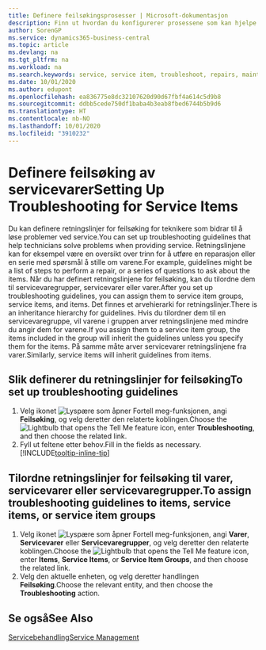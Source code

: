 ```yaml
---
title: Definere feilsøkingsprosesser | Microsoft-dokumentasjon
description: Finn ut hvordan du konfigurerer prosessene som kan hjelpe kundeservicerepresentanter med å identifisere og løse problemer med servicevarer.
author: SorenGP
ms.service: dynamics365-business-central
ms.topic: article
ms.devlang: na
ms.tgt_pltfrm: na
ms.workload: na
ms.search.keywords: service, service item, troubleshoot, repairs, maintenance
ms.date: 10/01/2020
ms.author: edupont
ms.openlocfilehash: ea836775e8dc32107620d90d67fbf4a614c5d9b8
ms.sourcegitcommit: ddbb5cede750df1baba4b3eab8fbed6744b5b9d6
ms.translationtype: HT
ms.contentlocale: nb-NO
ms.lasthandoff: 10/01/2020
ms.locfileid: "3910232"
---
```

# <a name="setting-up-troubleshooting-for-service-items"></a><span data-ttu-id="25ecc-103">Definere feilsøking av servicevarer</span><span class="sxs-lookup"><span data-stu-id="25ecc-103">Setting Up Troubleshooting for Service Items</span></span>
<span data-ttu-id="25ecc-104">Du kan definere retningslinjer for feilsøking for teknikere som bidrar til å løse problemer ved service.</span><span class="sxs-lookup"><span data-stu-id="25ecc-104">You can set up troubleshooting guidelines that help technicians solve problems when providing service.</span></span> <span data-ttu-id="25ecc-105">Retningslinjene kan for eksempel være en oversikt over trinn for å utføre en reparasjon eller en serie med spørsmål å stille om varene.</span><span class="sxs-lookup"><span data-stu-id="25ecc-105">For example, guidelines might be a list of steps to perform a repair, or a series of questions to ask about the items.</span></span> <span data-ttu-id="25ecc-106">Når du har definert retningslinjene for feilsøking, kan du tilordne dem til servicevaregrupper, servicevarer eller varer.</span><span class="sxs-lookup"><span data-stu-id="25ecc-106">After you set up troubleshooting guidelines, you can assign them to service item groups, service items, and items.</span></span> <span data-ttu-id="25ecc-107">Det finnes et arvehierarki for retningslinjer.</span><span class="sxs-lookup"><span data-stu-id="25ecc-107">There is an inheritance hierarchy for guidelines.</span></span> <span data-ttu-id="25ecc-108">Hvis du tilordner dem til en servicevaregruppe, vil varene i gruppen arver retningslinjene med mindre du angir dem for varene.</span><span class="sxs-lookup"><span data-stu-id="25ecc-108">If you assign them to a service item group, the items included in the group will inherit the guidelines unless you specify them for the items.</span></span> <span data-ttu-id="25ecc-109">På samme måte arver servicevarer retningslinjene fra varer.</span><span class="sxs-lookup"><span data-stu-id="25ecc-109">Similarly, service items will inherit guidelines from items.</span></span>  

## <a name="to-set-up-troubleshooting-guidelines"></a><span data-ttu-id="25ecc-110">Slik definerer du retningslinjer for feilsøking</span><span class="sxs-lookup"><span data-stu-id="25ecc-110">To set up troubleshooting guidelines</span></span>
1. <span data-ttu-id="25ecc-111">Velg ikonet ![Lyspære som åpner Fortell meg-funksjonen](media/ui-search/search_small.png "Fortell hva du vil gjøre"), angi **Feilsøking**, og velg deretter den relaterte koblingen.</span><span class="sxs-lookup"><span data-stu-id="25ecc-111">Choose the ![Lightbulb that opens the Tell Me feature](media/ui-search/search_small.png "Tell me what you want to do") icon, enter **Troubleshooting**, and then choose the related link.</span></span>  
2. <span data-ttu-id="25ecc-112">Fyll ut feltene etter behov.</span><span class="sxs-lookup"><span data-stu-id="25ecc-112">Fill in the fields as necessary.</span></span> [!INCLUDE[tooltip-inline-tip](includes/tooltip-inline-tip_md.md)]  

## <a name="to-assign-troubleshooting-guidelines-to-items-service-items-or-service-item-groups"></a><span data-ttu-id="25ecc-113">Tilordne retningslinjer for feilsøking til varer, servicevarer eller servicevaregrupper.</span><span class="sxs-lookup"><span data-stu-id="25ecc-113">To assign troubleshooting guidelines to items, service items, or service item groups</span></span>
1. <span data-ttu-id="25ecc-114">Velg ikonet ![Lyspære som åpner Fortell meg-funksjonen](media/ui-search/search_small.png "Fortell hva du vil gjøre"), angi **Varer**, **Servicevarer** eller **Servicevaregrupper**, og velg deretter den relaterte koblingen.</span><span class="sxs-lookup"><span data-stu-id="25ecc-114">Choose the ![Lightbulb that opens the Tell Me feature](media/ui-search/search_small.png "Tell me what you want to do") icon, enter **Items**, **Service Items**, or **Service Item Groups**, and then choose the related link.</span></span>  
2. <span data-ttu-id="25ecc-115">Velg den aktuelle enheten, og velg deretter handlingen **Feilsøking**.</span><span class="sxs-lookup"><span data-stu-id="25ecc-115">Choose the relevant entity, and then choose the **Troubleshooting** action.</span></span>  

## <a name="see-also"></a><span data-ttu-id="25ecc-116">Se også</span><span class="sxs-lookup"><span data-stu-id="25ecc-116">See Also</span></span>
[<span data-ttu-id="25ecc-117">Servicebehandling</span><span class="sxs-lookup"><span data-stu-id="25ecc-117">Service Management</span></span>](service-service.md)